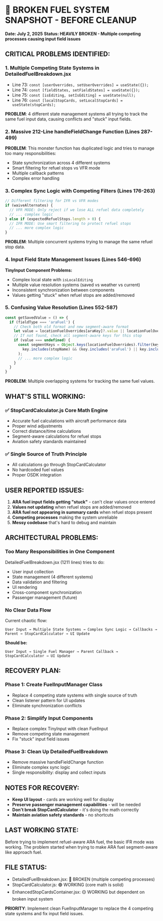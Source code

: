 # 🚨 BROKEN FUEL SYSTEM SNAPSHOT - BEFORE CLEANUP
**Date: July 2, 2025**
**Status: HEAVILY BROKEN - Multiple competing processes causing input field issues**

## **CRITICAL PROBLEMS IDENTIFIED:**

### **1. Multiple Competing State Systems in DetailedFuelBreakdown.jsx**
- Line 73: `const [userOverrides, setUserOverrides] = useState({});`
- Line 74: `const [fieldStates, setFieldStates] = useState({});` 
- Line 75: `const [isEditing, setIsEditing] = useState(null);`
- Line 76: `const [localStopCards, setLocalStopCards] = useState(stopCards);`

**PROBLEM**: 4 different state management systems all trying to track the same fuel input data, causing conflicts and "stuck" input fields.

### **2. Massive 212-Line handleFieldChange Function (Lines 287-499)**
**PROBLEM**: This monster function has duplicated logic and tries to manage too many responsibilities:
- State synchronization across 4 different systems
- Smart filtering for refuel stops vs VFR mode
- Multiple callback patterns
- Complex error handling

### **3. Complex Sync Logic with Competing Filters (Lines 176-263)**
```javascript
// Different filtering for IFR vs VFR modes
if (waiveAlternates) {
  // VFR MODE: Only reject if we lose ALL refuel data completely
  // ... complex logic
} else if (expectedRefuelStops.length > 0) {
  // IFR MODE: Use smart filtering to protect refuel stops
  // ... more complex logic
}
```
**PROBLEM**: Multiple concurrent systems trying to manage the same refuel stop data.

### **4. Input Field State Management Issues (Lines 546-696)**
**TinyInput Component Problems:**
- Complex local state with `isLocalEditing`
- Multiple value resolution systems (saved vs weather vs current)
- Inconsistent synchronization between components
- Values getting "stuck" when refuel stops are added/removed

### **5. Confusing Value Resolution (Lines 552-587)**
```javascript
const getSavedValue = () => {
  if (fieldType === 'araFuel') {
    // Check both old format and new segment-aware format
    let value = locationFuelOverrides[araKey]?.value || locationFuelOverrides[approachKey]?.value;
    // If not found, check all segment-aware keys for this stop
    if (value === undefined) {
      const segmentKeys = Object.keys(locationFuelOverrides).filter(key => 
        key.includes(stopName) && (key.includes('araFuel') || key.includes('approachFuel'))
      );
      // ... more complex logic
    }
  }
}
```
**PROBLEM**: Multiple overlapping systems for tracking the same fuel values.

## **WHAT'S STILL WORKING:**

### **✅ StopCardCalculator.js Core Math Engine**
- Accurate fuel calculations with aircraft performance data
- Proper wind adjustments
- Correct distance/time calculations
- Segment-aware calculations for refuel stops
- Aviation safety standards maintained

### **✅ Single Source of Truth Principle**
- All calculations go through StopCardCalculator
- No hardcoded fuel values
- Proper OSDK integration

## **USER REPORTED ISSUES:**

1. **ARA fuel input fields getting "stuck"** - can't clear values once entered
2. **Values not updating** when refuel stops are added/removed
3. **ARA fuel not appearing in summary cards** when refuel stops present
4. **Competing processes** making the system unreliable
5. **Messy codebase** that's hard to debug and maintain

## **ARCHITECTURAL PROBLEMS:**

### **Too Many Responsibilities in One Component**
DetailedFuelBreakdown.jsx (1211 lines) tries to do:
- User input collection
- State management (4 different systems)
- Data validation and filtering
- UI rendering
- Cross-component synchronization
- Passenger management (future)

### **No Clear Data Flow**
Current chaotic flow:
```
User Input → Multiple State Systems → Complex Sync Logic → Callbacks → Parent → StopCardCalculator → UI Update
```

**Should be:**
```
User Input → Single Fuel Manager → Parent Callback → StopCardCalculator → UI Update
```

## **RECOVERY PLAN:**

### **Phase 1: Create FuelInputManager Class**
- Replace 4 competing state systems with single source of truth
- Clean listener pattern for UI updates
- Eliminate synchronization conflicts

### **Phase 2: Simplify Input Components**
- Replace complex TinyInput with clean FuelInput
- Remove competing state management
- Fix "stuck" input field issues

### **Phase 3: Clean Up DetailedFuelBreakdown**
- Remove massive handleFieldChange function
- Eliminate complex sync logic
- Single responsibility: display and collect inputs

## **NOTES FOR RECOVERY:**
- **Keep UI layout** - cards are working well for display
- **Preserve passenger management capabilities** - will be needed
- **Don't break StopCardCalculator** - it's doing the math correctly
- **Maintain aviation safety standards** - no shortcuts

## **LAST WORKING STATE:**
Before trying to implement refuel-aware ARA fuel, the basic IFR mode was working. The problem started when trying to make ARA fuel segment-aware like approach fuel.

## **FILE STATUS:**
- DetailedFuelBreakdown.jsx: 🔴 BROKEN (multiple competing processes)
- StopCardCalculator.js: 🟢 WORKING (core math is solid)  
- EnhancedStopCardsContainer.jsx: 🟡 WORKING but dependent on broken input system

**PRIORITY**: Implement clean FuelInputManager to replace the 4 competing state systems and fix input field issues.